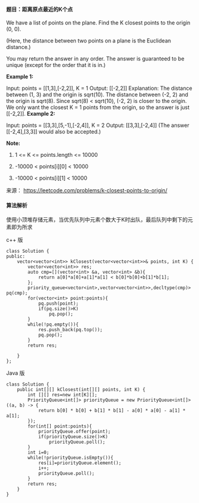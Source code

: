 #### 题目：距离原点最近的K个点
We have a list of points on the plane.  Find the K closest points to the origin (0, 0).

(Here, the distance between two points on a plane is the Euclidean distance.)

You may return the answer in any order.  The answer is guaranteed to be unique (except for the order that it is in.)

 

**Example 1:**

Input: points = [[1,3],[-2,2]], K = 1
Output: [[-2,2]]
Explanation: 
The distance between (1, 3) and the origin is sqrt(10).
The distance between (-2, 2) and the origin is sqrt(8).
Since sqrt(8) < sqrt(10), (-2, 2) is closer to the origin.
We only want the closest K = 1 points from the origin, so the answer is just [[-2,2]].
**Example 2:**

Input: points = [[3,3],[5,-1],[-2,4]], K = 2
Output: [[3,3],[-2,4]]
(The answer [[-2,4],[3,3]] would also be accepted.)
 

**Note:**

1. 1 <= K <= points.length <= 10000

2. -10000 < points[i][0] < 10000

3. -10000 < points[i][1] < 10000


来源： https://leetcode.com/problems/k-closest-points-to-origin/

#### 算法解析
使用小顶堆存储元素，当优先队列中元素个数大于K时出队，最后队列中剩下的元素即为所求

c++ 版
```
class Solution {
public:
    vector<vector<int>> kClosest(vector<vector<int>>& points, int K) {
        vector<vector<int>> res;
        auto cmp=[](vector<int> &a, vector<int> &b){
            return a[0]*a[0]+a[1]*a[1] < b[0]*b[0]+b[1]*b[1];  
        };
        priority_queue<vector<int>,vector<vector<int>>,decltype(cmp)> pq(cmp);
        for(vector<int> point:points){
            pq.push(point);
            if(pq.size()>K)
                pq.pop();
        }
        while(!pq.empty()){
            res.push_back(pq.top());
            pq.pop();
        }
        return res;
        
    }
};
```
Java 版
```
class Solution {
    public int[][] kClosest(int[][] points, int K) {
        int [][] res=new int[K][];
        PriorityQueue<int[]> priorityQueue = new PriorityQueue<int[]>((a, b) -> {
            return b[0] * b[0] + b[1] * b[1] - a[0] * a[0] - a[1] * a[1];
        });
        for(int[] point:points){
            priorityQueue.offer(point);
            if(priorityQueue.size()>K)
                priorityQueue.poll();
        }
        int i=0;
        while(!priorityQueue.isEmpty()){
            res[i]=priorityQueue.element();
            i++;
            priorityQueue.poll();
        }
        return res;
    }
}
```
